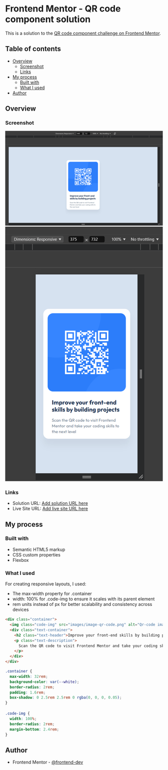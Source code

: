 # Frontend Mentor - QR code component solution

This is a solution to the [QR code component challenge on Frontend Mentor](https://www.frontendmentor.io/challenges/qr-code-component-iux_sIO_H).

## Table of contents

- [Overview](#overview)
  - [Screenshot](#screenshot)
  - [Links](#links)
- [My process](#my-process)
  - [Built with](#built-with)
  - [What I used](#what-i-used)
- [Author](#author)

## Overview

### Screenshot

![](./images/screenshot-desktop.png)
![](./images/screenshot-mobile.png)

### Links

- Solution URL: [Add solution URL here](https://your-solution-url.com)
- Live Site URL: [Add live site URL here](https://your-live-site-url.com)

## My process

### Built with

- Semantic HTML5 markup
- CSS custom properties
- Flexbox

### What I used

For creating responsive layouts, I used:

- The max-width property for .container
- width: 100% for .code-img to ensure it scales with its parent element
- rem units instead of px for better scalability and consistency across devices

```html
<div class="container">
  <img class="code-img" src="images/image-qr-code.png" alt="Qr-code image" />
  <div class="text-container">
    <h2 class="text-header">Improve your front-end skills by building projects</h2>
    <p class="text-description">
      Scan the QR code to visit Frontend Mentor and take your coding skills to the next level
    </p>
  </div>
</div>
```

```css
.container {
  max-width: 32rem;
  background-color: var(--white);
  border-radius: 2rem;
  padding: 1.6rem;
  box-shadow: 0 2.5rem 2.5rem 0 rgba(0, 0, 0, 0.05);
}

.code-img {
  width: 100%;
  border-radius: 2rem;
  margin-bottom: 2.4rem;
}
```

## Author

- Frontend Mentor - [@frontend-dev](https://www.frontendmentor.io/profile/MarinaIvantsova)
